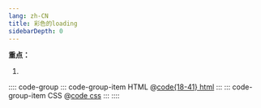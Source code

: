 ```yaml
---
lang: zh-CN
title: 彩色的loading
sidebarDepth: 0
---
```



<style>

</style>

<style scoped>

</style>


**重点：**

1. 


:::: code-group
::: code-group-item HTML
@[code{18-41} html](./index.html)
:::
::: code-group-item CSS
@[code css](./style.css)
:::
::::


